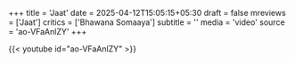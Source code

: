 +++
title = 'Jaat'
date = 2025-04-12T15:05:15+05:30
draft = false
mreviews = ['Jaat']
critics = ['Bhawana Somaaya']
subtitle = ''
media = 'video'
source = 'ao-VFaAnlZY'
+++

{{< youtube id="ao-VFaAnlZY" >}}
